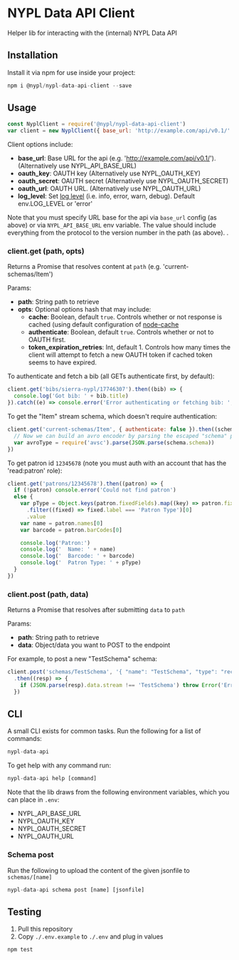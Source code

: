 # NYPL Data API Client

Helper lib for interacting with the (internal) NYPL Data API

## Installation

Install it via npm for use inside your project:

```js
npm i @nypl/nypl-data-api-client --save
```

## Usage

```js
const NyplClient = require('@nypl/nypl-data-api-client')
var client = new NyplClient({ base_url: 'http://example.com/api/v0.1/' })
```

Client options include:
 - **base_url**: Base URL for the api (e.g. 'http://example.com/api/v0.1/'). (Alternatively use NYPL_API_BASE_URL)
 - **oauth_key**: OAUTH key (Alternatively use NYPL_OAUTH_KEY)
 - **oauth_secret**: OAUTH secret (Alternatively use NYPL_OAUTH_SECRET)
 - **oauth_url**: OAUTH URL. (Alternatively use NYPL_OAUTH_URL)
 - **log_level**: Set [log level](https://github.com/pimterry/loglevel) (i.e. info, error, warn, debug). Default env.LOG_LEVEL or 'error'

Note that you must specify URL base for the api via `base_url` config (as above) or via `NYPL_API_BASE_URL` env variable. The value should include everything from the protocol to the version number in the path (as above).
.

### client.get (path, opts)

Returns a Promise that resolves content at `path` (e.g. 'current-schemas/Item')

Params:
 - **path**: String path to retrieve
 - **opts**: Optional options hash that may include:
   - **cache**: Boolean, default `true`. Controls whether or not response is cached (using default configuration of [node-cache](https://www.npmjs.com/package/node-cache)
   - **authenticate**: Boolean, default `true`. Controls whether or not to OAUTH first.
   - **token_expiration_retries**: Int, default 1. Controls how many times the client will attempt to fetch a new OAUTH token if cached token seems to have expired.

To authenticate and fetch a bib (all GETs authenticate first, by default):
```js
client.get('bibs/sierra-nypl/17746307').then((bib) => {
  console.log('Got bib: ' + bib.title)
}).catch((e) => console.error('Error authenticating or fetching bib: ', e))
```

To get the "Item" stream schema, which doesn't require authentication:
```js
client.get('current-schemas/Item', { authenticate: false }).then((schema) => {
  // Now we can build an avro encoder by parsing the escaped "schema" prop:
  var avroType = require('avsc').parse(JSON.parse(schema.schema))
})
```

To get patron id `12345678` (note you must auth with an account that has the 'read:patron' role):
```js
client.get('patrons/12345678').then((patron) => {
  if (!patron) console.error('Could not find patron')
  else {
    var pType = Object.keys(patron.fixedFields).map((key) => patron.fixedFields[key])
      .filter((fixed) => fixed.label === 'Patron Type')[0]
      .value
    var name = patron.names[0]
    var barcode = patron.barCodes[0]

    console.log('Patron:')
    console.log('  Name: ' + name)
    console.log('  Barcode: ' + barcode)
    console.log('  Patron Type: ' + pType)
  }
})
```


### client.post (path, data)

Returns a Promise that resolves after submitting `data` to `path`

Params:
 - **path**: String path to retrieve
 - **data**: Object/data you want to POST to the endpoint

For example, to post a new "TestSchema" schema:
```js
client.post('schemas/TestSchema', '{ "name": "TestSchema", "type": "record", "fields": [ ... ] }')
  .then((resp) => {
    if (JSON.parse(resp).data.stream !== 'TestSchema') throw Error('Error creating schema...')
  })
```

## CLI

A small CLI exists for common tasks. Run the following for a list of commands:

```js
nypl-data-api
```

To get help with any command run:

```js
nypl-data-api help [command]
```

Note that the lib draws from the following environment variables, which you can place in `.env`:

 - NYPL_API_BASE_URL
 - NYPL_OAUTH_KEY
 - NYPL_OAUTH_SECRET
 - NYPL_OAUTH_URL

### Schema post

Run the following to upload the content of the given jsonfile to `schemas/[name]`

```js
nypl-data-api schema post [name] [jsonfile]
```

## Testing

1.  Pull this repository
1.  Copy `./.env.example` to `./.env` and plug in values
```js
npm test
```
